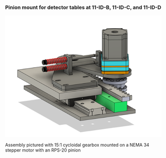 ### Pinion mount for detector tables at 11-ID-B, 11-ID-C, and 11-ID-D

![Pinion mount assembly](https://github.com/jmsweng/15-1-cycloidal-drive/blob/main/Pinion%20mount/Pictures/Pinion%20mount%20assembly.png)

Assembly pictured with 15:1 cycloidal gearbox mounted on a NEMA 34 stepper motor with an RPS-20 pinion
